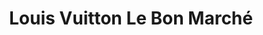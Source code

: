 ---
title: "Louis Vuitton Le Bon Marché"
url: /paris/louis-vuitton-le-bon-marche/
shop: Kleidung
---